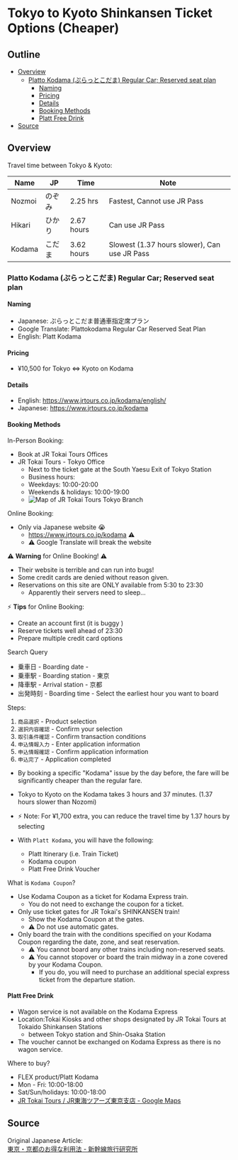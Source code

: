 # Tokyo to Kyoto Shinkansen Ticket Options (Cheaper)

## Outline <!-- omit in toc -->
* [Overview](#overview)
  * [Platto Kodama (ぷらっとこだま) Regular Car; Reserved seat plan](#platto-kodama-ぷらっとこだま-regular-car-reserved-seat-plan)
    * [Naming](#naming)
    * [Pricing](#pricing)
    * [Details](#details)
    * [Booking Methods](#booking-methods)
    * [Platt Free Drink](#platt-free-drink)
* [Source](#source)

## Overview

Travel time between Tokyo & Kyoto:

| Name   | JP     | Time       | Note                                         |
| ------ | ------ | ---------- | -------------------------------------------- |
| Nozmoi | のぞみ | 2.25 hrs   | Fastest, Cannot use JR Pass                  |
| Hikari | ひかり | 2.67 hours | Can use JR Pass                              |
| Kodama | こだま | 3.62 hours | Slowest (1.37 hours slower), Can use JR Pass |

### Platto Kodama (ぷらっとこだま) Regular Car; Reserved seat plan

#### Naming
* Japanese: ぷらっとこだま普通車指定席プラン
* Google Translate: Plattokodama Regular Car Reserved Seat Plan
* English: Platt Kodama

#### Pricing
* ¥10,500 for Tokyo ⇔ Kyoto on Kodama

#### Details
* English: <https://www.jrtours.co.jp/kodama/english/>
* Japanese: <https://www.jrtours.co.jp/kodama>

#### Booking Methods

In-Person Booking:
* Book at JR Tokai Tours Offices
* JR Tokai Tours - Tokyo Office
  * Next to the ticket gate at the South Yaesu Exit of Tokyo Station
  * Business hours:
  * Weekdays: 10:00-20:00
  * Weekends & holidays: 10:00-19:00
  * ![Map of JR Tokai Tours Tokyo Branch](https://www.jrtours.co.jp/kodama/english/images/im_location01_l.gif)

Online Booking:
* Only via Japanese website 😭
  * <https://www.jrtours.co.jp/kodama> ⚠️
  * ⚠️ Google Translate will break the website

⚠️ **Warning** for Online Booking! ⚠️
* Their website is terrible and can run into bugs!
* Some credit cards are denied without reason given.
* Reservations on this site are ONLY available from 5:30 to 23:30
  * Apparently their servers need to sleep...

⚡ **Tips** for Online Booking:
* Create an account first (it is buggy )
* Reserve tickets well ahead of 23:30
* Prepare multiple credit card options

Search Query
* 乗車日 - Boarding date -
* 乗車駅 - Boarding station - 東京
* 降車駅 - Arrival station - 京都
* 出発時刻 - Boarding time - Select the earliest hour you want to board

Steps:
1. `商品選択` - Product selection
2. `選択内容確認` - Confirm your selection
3. `取引条件確認` - Confirm transaction conditions
4. `申込情報入力` - Enter application information
5. `申込情報確認` - Confirm application information
6. `申込完了` - Application completed

* By booking a specific "Kodama" issue by the day before, the fare will be significantly cheaper than the regular fare.
* Tokyo to Kyoto on the Kodama takes 3 hours and 37 minutes. (1.37 hours slower than Nozomi)
* ⚡️ Note: For ¥1,700 extra, you can reduce the travel time by 1.37 hours by selecting

* With `Platt Kodama`, you will have the following:
  * Platt Itinerary (i.e. Train Ticket)
  * Kodama coupon
  * Platt Free Drink Voucher

What is `Kodama Coupon`?
* Use Kodama Coupon as a ticket for Kodama Express train.
  * You do not need to exchange the coupon for a ticket.
* Only use ticket gates for JR Tokai's SHINKANSEN train!
  * Show the Kodama Coupon at the gates.
  * ⚠️ Do not use automatic gates.
* Only board the train with the conditions specified on your Kodama Coupon regarding the date, zone, and seat reservation.
  * ⚠️ You cannot board any other trains including non-reserved seats.
  * ⚠️ You cannot stopover or board the train midway in a zone covered by your Kodama Coupon.
    * If you do, you will need to purchase an additional special express ticket from the departure station.

#### Platt Free Drink
* Wagon service is not available on the Kodama Express
* Location:Tokai Kiosks and other shops designated by JR Tokai Tours at Tokaido Shinkansen Stations
  * between Tokyo station and Shin-Osaka Station
* The voucher cannot be exchanged on Kodama Express as there is no wagon service.

Where to buy?
* FLEX product/Platt Kodama
* Mon - Fri: 10:00-18:00
* Sat/Sun/holidays: 10:00-18:00
* [JR Tokai Tours / JR東海ツアーズ東京支店 - Google Maps](https://goo.gl/maps/5qhnoCRDsuyZjQHu8)

## Source

Original Japanese Article:  
[東京・京都のお得な利用法 - 新幹線旅行研究所](https://shinkansen.tabiris.com/tokyo_kyoto.html)
